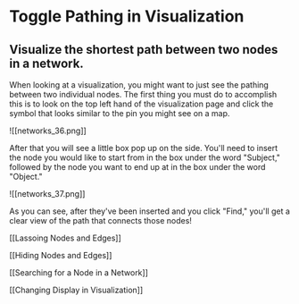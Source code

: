 # Toggle Pathing in Visualization

## Visualize the shortest path between two nodes in a network.

When looking at a visualization, you might want to just see the pathing between two individual nodes.
The first thing you must do to accomplish this is to look on the top left hand of the visualization page and click the symbol that looks similar to the pin you might see on a map.

![[networks_36.png]]

After that you will see a little box pop up on the side.
You'll need to insert the node you would like to start from in the box under the word "Subject," followed by the node you want to end up at in the box under the word "Object."

![[networks_37.png]]

As you can see, after they've been inserted and you click "Find," you'll get a clear view of the path that connects those nodes!

[[Lassoing Nodes and Edges]]

[[Hiding Nodes and Edges]]

[[Searching for a Node in a Network]]

[[Changing Display in Visualization]]
